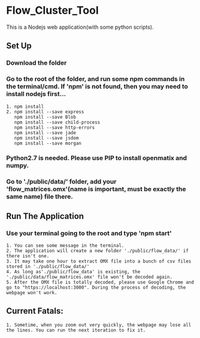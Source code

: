 # Flow_Cluster_Tool

This is a Nodejs web application(with some python scripts).

## Set Up
### Download the folder
### Go to the root of the folder, and run some npm commands in the terminal/cmd. If 'npm' is not found, then you may need to install nodejs first...
    1. npm install
    2. npm install --save express
       npm install --save Blob
       npm install --save child-process
       npm install --save http-errors
       npm install --save jade
       npm install --save jsdom
       npm install --save morgan
       
### Python2.7 is needed. Please use PIP to install openmatix and numpy.
### Go to './public/data/' folder, add your 'flow_matrices.omx'(name is important, must be exactly the same name) file there.

## Run The Application
### Use your terminal going to the root and type 'npm start'
    1. You can see some message in the terminal.
    2. The application will create a new folder './public/flow_data/' if there isn't one.
    3. It may take one hour to extract OMX file into a bunch of csv files stored in './public/flow_data/'
    4. As long as'./public/flow_data' is existing, the './public/data/flow_matrices.omx' file won't be decoded again.
    5. After the OMX file is totally decoded, please use Google Chrome and go to "https://localhost:3000". During the process of decoding, the webpage won't work.
    
## Current Fatals:
    1. Sometime, when you zoom out very quickly, the webpage may lose all the lines. You can run the next iteration to fix it.
    
